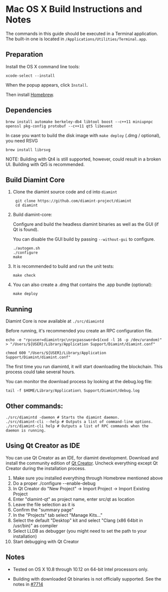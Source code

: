 Mac OS X Build Instructions and Notes
====================================
The commands in this guide should be executed in a Terminal application.
The built-in one is located in `/Applications/Utilities/Terminal.app`.

Preparation
-----------
Install the OS X command line tools:

`xcode-select --install`

When the popup appears, click `Install`.

Then install [Homebrew](http://brew.sh).

Dependencies
----------------------

    brew install automake berkeley-db4 libtool boost --c++11 miniupnpc openssl pkg-config protobuf --c++11 qt5 libevent

In case you want to build the disk image with `make deploy` (.dmg / optional), you need RSVG

    brew install librsvg

NOTE: Building with Qt4 is still supported, however, could result in a broken UI. Building with Qt5 is recommended.

Build Diamint Core
------------------------

1. Clone the diamint source code and cd into `diamint`

        git clone https://github.com/diamint-project/diamint
        cd diamint

2.  Build diamint-core:

    Configure and build the headless diamint binaries as well as the GUI (if Qt is found).

    You can disable the GUI build by passing `--without-gui` to configure.

        ./autogen.sh
        ./configure
        make

3.  It is recommended to build and run the unit tests:

        make check

4.  You can also create a .dmg that contains the .app bundle (optional):

        make deploy

Running
-------

Diamint Core is now available at `./src/diamintd`

Before running, it's recommended you create an RPC configuration file.

    echo -e "rpcuser=diamintrpc\nrpcpassword=$(xxd -l 16 -p /dev/urandom)" > "/Users/${USER}/Library/Application Support/Diamint/diamint.conf"

    chmod 600 "/Users/${USER}/Library/Application Support/Diamint/diamint.conf"

The first time you run diamintd, it will start downloading the blockchain. This process could take several hours.

You can monitor the download process by looking at the debug.log file:

    tail -f $HOME/Library/Application\ Support/Diamint/debug.log

Other commands:
-------

    ./src/diamintd -daemon # Starts the diamint daemon.
    ./src/diamint-cli --help # Outputs a list of command-line options.
    ./src/diamint-cli help # Outputs a list of RPC commands when the daemon is running.

Using Qt Creator as IDE
------------------------
You can use Qt Creator as an IDE, for diamint development.
Download and install the community edition of [Qt Creator](https://www.qt.io/download/).
Uncheck everything except Qt Creator during the installation process.

1. Make sure you installed everything through Homebrew mentioned above
2. Do a proper ./configure --enable-debug
3. In Qt Creator do "New Project" -> Import Project -> Import Existing Project
4. Enter "diamint-qt" as project name, enter src/qt as location
5. Leave the file selection as it is
6. Confirm the "summary page"
7. In the "Projects" tab select "Manage Kits..."
8. Select the default "Desktop" kit and select "Clang (x86 64bit in /usr/bin)" as compiler
9. Select LLDB as debugger (you might need to set the path to your installation)
10. Start debugging with Qt Creator

Notes
-----

* Tested on OS X 10.8 through 10.12 on 64-bit Intel processors only.

* Building with downloaded Qt binaries is not officially supported. See the notes in [#7714](https://github.com/bitcoin/bitcoin/issues/7714)
